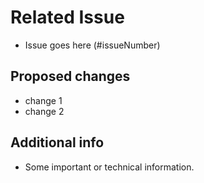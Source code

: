 # Related Issue
- Issue goes here (#issueNumber)

## Proposed changes
- change 1
- change 2

## Additional info
- Some important or technical information.
